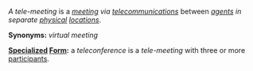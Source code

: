 *A tele-meeting* is a *[meeting](https://github.com/gcassel/Modular-Organization-Terminology/blob/master/terms/meet.md) via [telecommunications](https://github.com/gcassel/Modular-Organization-Terminology/blob/master/terms/telecommunicate.md)* between *[agents](https://github.com/gcassel/Modular-Organization-Terminology/blob/master/terms/agent.md) in separate [physical](https://github.com/gcassel/Modular-Organization-Terminology/blob/master/terms/physical.md) [locations](https://github.com/gcassel/Modular-Organization-Terminology/blob/master/terms/location.md)*.

**Synonyms:** *virtual meeting*

**[Specialized](https://github.com/gcassel/Modular-Organization-Terminology/blob/master/terms/specialize.md) [Form](https://github.com/gcassel/Modular-Organization-Terminology/blob/master/terms/form.md):** a *teleconference* is a *tele-meeting* with three or more [participants](https://github.com/gcassel/Modular-Organization-Terminology/blob/master/terms/participate.md).
